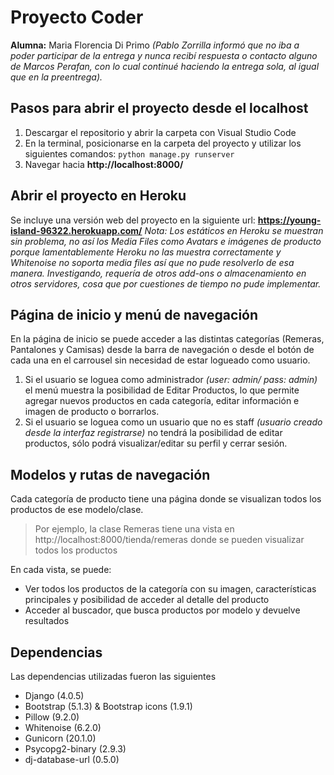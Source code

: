 # Proyecto Coder

**Alumna:** Maria Florencia Di Primo
*(Pablo Zorrilla informó que no iba a poder participar de la entrega y nunca recibí respuesta o contacto alguno de Marcos Perafan, con lo cual continué haciendo la entrega sola, al igual que en la preentrega).*

## Pasos para abrir el proyecto desde el localhost
1. Descargar el repositorio y abrir la carpeta con Visual Studio Code
2. En la terminal, posicionarse en la carpeta del proyecto y utilizar los siguientes comandos: `python manage.py runserver`
3. Navegar hacia **http://localhost:8000/**

## Abrir el proyecto en Heroku
Se incluye una versión web del proyecto en la siguiente url: **https://young-island-96322.herokuapp.com/**
*Nota: Los estáticos en Heroku se muestran sin problema, no así los Media Files como Avatars e imágenes de producto porque lamentablemente Heroku no las muestra correctamente y Whitenoise no soporta media files así que no pude resolverlo de esa manera. Investigando, requería de otros add-ons o almacenamiento en otros servidores, cosa que por cuestiones de tiempo no pude implementar.*

## Página de inicio y menú de navegación
En la página de inicio se puede acceder a las distintas categorías (Remeras, Pantalones y Camisas) desde la barra de navegación o desde el botón de cada una en el carrousel sin necesidad de estar logueado como usuario. 
1. Si el usuario se loguea como administrador *(user: admin/ pass: admin)* el menú muestra la posibilidad de Editar Productos, lo que permite agregar nuevos productos en cada categoría, editar información e imagen de producto o borrarlos.
2. Si el usuario se loguea como un usuario que no es staff *(usuario creado desde la interfaz registrarse)* no tendrá la posibilidad de editar productos, sólo podrá visualizar/editar su perfil y cerrar sesión.

## Modelos y rutas de navegación
Cada categoría de producto tiene una página donde se visualizan todos los productos de ese modelo/clase. 
> Por ejemplo, la clase Remeras tiene una vista en http://localhost:8000/tienda/remeras donde se pueden visualizar todos los productos

En cada vista, se puede:
 - Ver todos los productos de la categoría con su imagen,
   características principales y posibilidad de acceder al detalle del
   producto
 - Acceder al buscador, que busca productos por modelo y
   devuelve resultados

## Dependencias

Las dependencias utilizadas fueron las siguientes

 - Django (4.0.5) 
 - Bootstrap (5.1.3) & Bootstrap icons (1.9.1)
 - Pillow (9.2.0)
 - Whitenoise (6.2.0)
 - Gunicorn (20.1.0)
 - Psycopg2-binary (2.9.3)
 - dj-database-url (0.5.0)